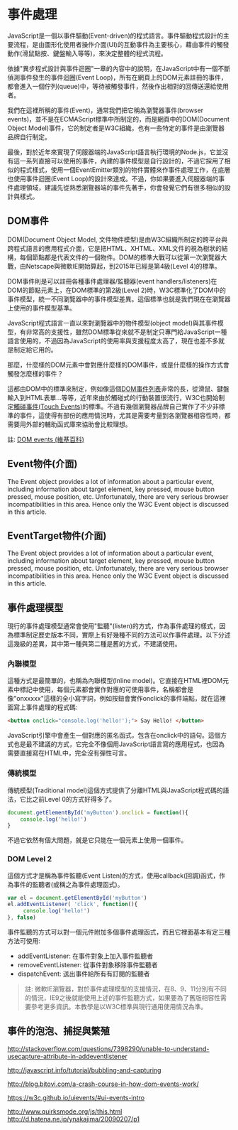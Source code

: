 # 事件處理

JavaScript是一個以事件驅動(Event-driven)的程式語言。事件驅動程式設計的主要流程，是由圖形化使用者操作介面(UI)的互動事件為主要核心，藉由事件的觸發動作(滑鼠點按、鍵盤輸入等等)，來決定整體的程式流程。

依據"異步程式設計與事件迴圈"一章的內容中的說明，在JavaScript中有一個不斷偵測事件發生的事件迴圈(Event Loop)，所有在網頁上的DOM元素註冊的事件，都會進入一個佇列(queue)中，等待被觸發事件，然後作出相對的回傳送還給使用者。

我們在這裡所稱的事件(Event)，通常我們把它稱為瀏覽器事件(browser events)，並不是在ECMAScript標準中所制定的，而是網頁中的DOM(Document Object Model)事件，它的制定者是W3C組織，也有一些特定的事件是由瀏覽器品牌自行制定。

最後，對於近年來實現了伺服器端的JavaScript語言執行環境的Node.js，它並沒有這一系列直接可以使用的事件，內建的事件模型是自行設計的，不過它採用了相似的程式樣式，使用一個EventEmitter類別的物件實體來作事件處理工作，在底層也使用事件迴圈(Event Loop)的設計來達成。不過，你如果要進入伺服器端的事件處理領域，建議先從熟悉瀏覽器端的事件先著手，你會發覺它們有很多相似的設計與樣式。

## DOM事件

DOM(Document Object Model, 文件物件模型)是由W3C組織所制定的跨平台與跨程式語言的應用程式介面，它是把HTML、XHTML、XML文件的視為樹狀的結構，每個節點都是代表文件的一個物件。DOM的標準大戰可以從第一次瀏覽器大戰，由Netscape與微軟IE開始算起，到2015年已經是第4級(Level 4)的標準。

DOM事件則是可以註冊各種事件處理器/監聽器(event handlers/listeners)在DOM的節點元素上，在DOM標準的第2級(Level 2)時，W3C標準化了DOM中的事件模型，統一不同瀏覽器中的事件模型差異。這個標準也就是我們現在在瀏覽器上使用的事件模型基準。

JavaScript程式語言一直以來對瀏覽器中的物件模型(object model)與其事件模型，有非常高的支援性，雖然DOM標準從來就不是制定只專門給JavaScript一種語言使用的，不過因為JavaScript的使用率與支援程度太高了，現在也差不多就是制定給它用的。

那麼，什麼樣的DOM元素中會對應什麼樣的DOM事件，或是什麼樣的操作方式會觸發怎麼樣的事件？

這都由DOM中的標準來制定，例如像這個[DOM事件列表](http://www.w3schools.com/jsref/dom_obj_event.asp)非常的長，從滑鼠、鍵盤輸入到HTML表單…等等，近年來由於觸碰式的行動裝置很流行，W3C也開始制定[觸碰事件(Touch Events)](https://dvcs.w3.org/hg/webevents/raw-file/tip/touchevents.html)的標準。不過有幾個瀏覽器品牌自己實作了不少非標準的事件，這使得有部份的應用情況時，尤其是需要考量到各瀏覽器相容性時，都需要用外部的輔助函式庫來協助會比較理想。

註: [DOM events (維基百科)](https://en.wikipedia.org/wiki/DOM_events)

## Event物件(介面)

The Event object provides a lot of information about a particular event, including information about target element, key pressed, mouse button pressed, mouse position, etc. Unfortunately, there are very serious browser incompatibilities in this area. Hence only the W3C Event object is discussed in this article.

## EventTarget物件(介面)

The Event object provides a lot of information about a particular event, including information about target element, key pressed, mouse button pressed, mouse position, etc. Unfortunately, there are very serious browser incompatibilities in this area. Hence only the W3C Event object is discussed in this article.

## 事件處理模型

現行的事件處理模型通常會使用"監聽"(listen)的方式，作為事件處理的樣式，因為標準制定歷史版本不同，實際上有好幾種不同的方法可以作事件處理。以下分述這幾級的差異，其中第一種與第二種是舊的方式，不建議使用。

### 內聯模型

這種方式是最簡單的，也稱為內聯模型(Inline model)。它直接在HTML裡DOM元素中標記中使用，每個元素都會實作對應的可使用事件，名稱都會是像"onxxxxx"這樣的全小寫字詞，例如按鈕會實作onclick的事件端點，就在這裡面寫上事件處理的程式碼:

```html
<button onclick="console.log('hello!');"> Say Hello! </button>
```

JavaScript引擎中會產生一個對應的匿名函式，包含在onclick中的語句。這個方式也是最不建議的方式，它完全不像個用JavaScript語言寫的應用程式，也因為需要直接寫在HTML中，完全沒有彈性可言。

### 傳統模型

傳統模型(Traditional model)這個方式提供了分離HTML與JavaScript程式碼的語法，它比之前Level 0的方式好得多了。

```js
document.getElementById('myButton').onclick = function(){
    console.log('hello!')
}
```

不過它依然有個大問題，就是它只能在一個元素上使用一個事件。

### DOM Level 2

這個方式才是稱為事件監聽(Event Listen)的方式，使用callback(回調)函式，作為事件的監聽者(或稱之為事件處理函式)。

```js
var el = document.getElementById('myButton')
el.addEventListener( 'click', function(){
     console.log('hello!')
}, false)
```

事件監聽的方式可以對一個元件附加多個事件處理函式，而且它裡面基本有定三種方法可使用:

- addEventListener: 在事件對象上加入事件監聽者
- removeEventListener: 從事件對象移除事件監聽者
- dispatchEvent: 送出事件給所有有訂閱的監聽者

> 註: 微軟IE瀏覽器，對於事件處理模型的支援情況，在8、9、11分別有不同的情況，IE9之後就能使用上述的事件監聽方式，如果要為了舊版相容性需要參考更多資訊。本教學是以W3C標準與現行通用使用情況為準。

## 事件的泡泡、捕捉與繁殖


http://stackoverflow.com/questions/7398290/unable-to-understand-usecapture-attribute-in-addeventlistener

http://javascript.info/tutorial/bubbling-and-capturing

http://blog.bitovi.com/a-crash-course-in-how-dom-events-work/

https://w3c.github.io/uievents/#ui-events-intro

http://www.quirksmode.org/js/this.html
http://d.hatena.ne.jp/ynakajima/20090207/p1